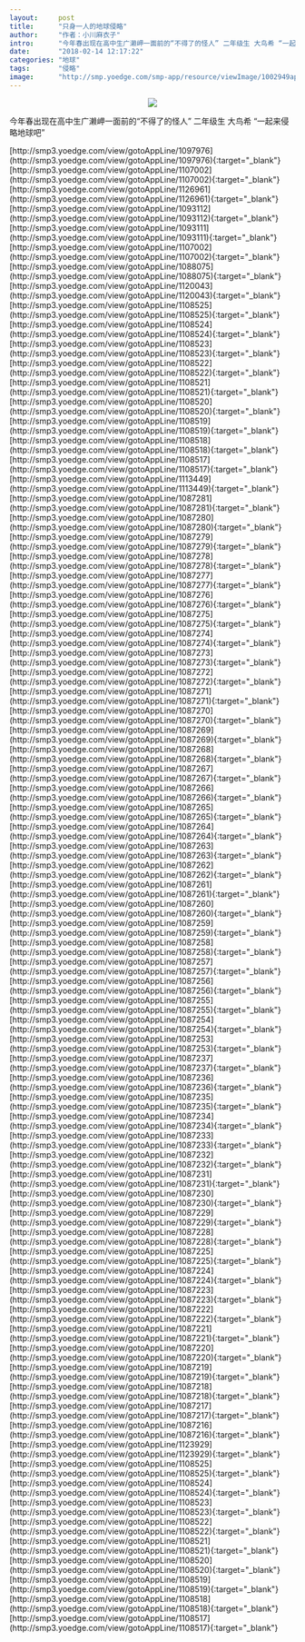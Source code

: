 ```yaml
---
layout:     post
title:      "只身一人的地球侵略"
author:     "作者：小川麻衣子"
intro:      "今年春出现在高中生广濑岬一面前的“不得了的怪人” 二年级生 大鸟希 “一起来侵略地球吧”"
date:       "2018-02-14 12:17:22"
categories: "地球"
tags:       "侵略"
image:      "http://smp.yoedge.com/smp-app/resource/viewImage/1002949appline.png"
---
```

<div style="text-align: center">
<p><img src="http://smp.yoedge.com/smp-app/resource/viewImage/1002949appline.png"/></p>
</div>
<p class="post-meta">
<span>今年春出现在高中生广濑岬一面前的“不得了的怪人” 二年级生 大鸟希 “一起来侵略地球吧”</span>
</p>
[http://smp3.yoedge.com/view/gotoAppLine/1097976](http://smp3.yoedge.com/view/gotoAppLine/1097976){:target="_blank"}
[http://smp3.yoedge.com/view/gotoAppLine/1107002](http://smp3.yoedge.com/view/gotoAppLine/1107002){:target="_blank"}
[http://smp3.yoedge.com/view/gotoAppLine/1126961](http://smp3.yoedge.com/view/gotoAppLine/1126961){:target="_blank"}
[http://smp3.yoedge.com/view/gotoAppLine/1093112](http://smp3.yoedge.com/view/gotoAppLine/1093112){:target="_blank"}
[http://smp3.yoedge.com/view/gotoAppLine/1093111](http://smp3.yoedge.com/view/gotoAppLine/1093111){:target="_blank"}
[http://smp3.yoedge.com/view/gotoAppLine/1107002](http://smp3.yoedge.com/view/gotoAppLine/1107002){:target="_blank"}
[http://smp3.yoedge.com/view/gotoAppLine/1088075](http://smp3.yoedge.com/view/gotoAppLine/1088075){:target="_blank"}
[http://smp3.yoedge.com/view/gotoAppLine/1120043](http://smp3.yoedge.com/view/gotoAppLine/1120043){:target="_blank"}
[http://smp3.yoedge.com/view/gotoAppLine/1108525](http://smp3.yoedge.com/view/gotoAppLine/1108525){:target="_blank"}
[http://smp3.yoedge.com/view/gotoAppLine/1108524](http://smp3.yoedge.com/view/gotoAppLine/1108524){:target="_blank"}
[http://smp3.yoedge.com/view/gotoAppLine/1108523](http://smp3.yoedge.com/view/gotoAppLine/1108523){:target="_blank"}
[http://smp3.yoedge.com/view/gotoAppLine/1108522](http://smp3.yoedge.com/view/gotoAppLine/1108522){:target="_blank"}
[http://smp3.yoedge.com/view/gotoAppLine/1108521](http://smp3.yoedge.com/view/gotoAppLine/1108521){:target="_blank"}
[http://smp3.yoedge.com/view/gotoAppLine/1108520](http://smp3.yoedge.com/view/gotoAppLine/1108520){:target="_blank"}
[http://smp3.yoedge.com/view/gotoAppLine/1108519](http://smp3.yoedge.com/view/gotoAppLine/1108519){:target="_blank"}
[http://smp3.yoedge.com/view/gotoAppLine/1108518](http://smp3.yoedge.com/view/gotoAppLine/1108518){:target="_blank"}
[http://smp3.yoedge.com/view/gotoAppLine/1108517](http://smp3.yoedge.com/view/gotoAppLine/1108517){:target="_blank"}
[http://smp3.yoedge.com/view/gotoAppLine/1113449](http://smp3.yoedge.com/view/gotoAppLine/1113449){:target="_blank"}
[http://smp3.yoedge.com/view/gotoAppLine/1087281](http://smp3.yoedge.com/view/gotoAppLine/1087281){:target="_blank"}
[http://smp3.yoedge.com/view/gotoAppLine/1087280](http://smp3.yoedge.com/view/gotoAppLine/1087280){:target="_blank"}
[http://smp3.yoedge.com/view/gotoAppLine/1087279](http://smp3.yoedge.com/view/gotoAppLine/1087279){:target="_blank"}
[http://smp3.yoedge.com/view/gotoAppLine/1087278](http://smp3.yoedge.com/view/gotoAppLine/1087278){:target="_blank"}
[http://smp3.yoedge.com/view/gotoAppLine/1087277](http://smp3.yoedge.com/view/gotoAppLine/1087277){:target="_blank"}
[http://smp3.yoedge.com/view/gotoAppLine/1087276](http://smp3.yoedge.com/view/gotoAppLine/1087276){:target="_blank"}
[http://smp3.yoedge.com/view/gotoAppLine/1087275](http://smp3.yoedge.com/view/gotoAppLine/1087275){:target="_blank"}
[http://smp3.yoedge.com/view/gotoAppLine/1087274](http://smp3.yoedge.com/view/gotoAppLine/1087274){:target="_blank"}
[http://smp3.yoedge.com/view/gotoAppLine/1087273](http://smp3.yoedge.com/view/gotoAppLine/1087273){:target="_blank"}
[http://smp3.yoedge.com/view/gotoAppLine/1087272](http://smp3.yoedge.com/view/gotoAppLine/1087272){:target="_blank"}
[http://smp3.yoedge.com/view/gotoAppLine/1087271](http://smp3.yoedge.com/view/gotoAppLine/1087271){:target="_blank"}
[http://smp3.yoedge.com/view/gotoAppLine/1087270](http://smp3.yoedge.com/view/gotoAppLine/1087270){:target="_blank"}
[http://smp3.yoedge.com/view/gotoAppLine/1087269](http://smp3.yoedge.com/view/gotoAppLine/1087269){:target="_blank"}
[http://smp3.yoedge.com/view/gotoAppLine/1087268](http://smp3.yoedge.com/view/gotoAppLine/1087268){:target="_blank"}
[http://smp3.yoedge.com/view/gotoAppLine/1087267](http://smp3.yoedge.com/view/gotoAppLine/1087267){:target="_blank"}
[http://smp3.yoedge.com/view/gotoAppLine/1087266](http://smp3.yoedge.com/view/gotoAppLine/1087266){:target="_blank"}
[http://smp3.yoedge.com/view/gotoAppLine/1087265](http://smp3.yoedge.com/view/gotoAppLine/1087265){:target="_blank"}
[http://smp3.yoedge.com/view/gotoAppLine/1087264](http://smp3.yoedge.com/view/gotoAppLine/1087264){:target="_blank"}
[http://smp3.yoedge.com/view/gotoAppLine/1087263](http://smp3.yoedge.com/view/gotoAppLine/1087263){:target="_blank"}
[http://smp3.yoedge.com/view/gotoAppLine/1087262](http://smp3.yoedge.com/view/gotoAppLine/1087262){:target="_blank"}
[http://smp3.yoedge.com/view/gotoAppLine/1087261](http://smp3.yoedge.com/view/gotoAppLine/1087261){:target="_blank"}
[http://smp3.yoedge.com/view/gotoAppLine/1087260](http://smp3.yoedge.com/view/gotoAppLine/1087260){:target="_blank"}
[http://smp3.yoedge.com/view/gotoAppLine/1087259](http://smp3.yoedge.com/view/gotoAppLine/1087259){:target="_blank"}
[http://smp3.yoedge.com/view/gotoAppLine/1087258](http://smp3.yoedge.com/view/gotoAppLine/1087258){:target="_blank"}
[http://smp3.yoedge.com/view/gotoAppLine/1087257](http://smp3.yoedge.com/view/gotoAppLine/1087257){:target="_blank"}
[http://smp3.yoedge.com/view/gotoAppLine/1087256](http://smp3.yoedge.com/view/gotoAppLine/1087256){:target="_blank"}
[http://smp3.yoedge.com/view/gotoAppLine/1087255](http://smp3.yoedge.com/view/gotoAppLine/1087255){:target="_blank"}
[http://smp3.yoedge.com/view/gotoAppLine/1087254](http://smp3.yoedge.com/view/gotoAppLine/1087254){:target="_blank"}
[http://smp3.yoedge.com/view/gotoAppLine/1087253](http://smp3.yoedge.com/view/gotoAppLine/1087253){:target="_blank"}
[http://smp3.yoedge.com/view/gotoAppLine/1087237](http://smp3.yoedge.com/view/gotoAppLine/1087237){:target="_blank"}
[http://smp3.yoedge.com/view/gotoAppLine/1087236](http://smp3.yoedge.com/view/gotoAppLine/1087236){:target="_blank"}
[http://smp3.yoedge.com/view/gotoAppLine/1087235](http://smp3.yoedge.com/view/gotoAppLine/1087235){:target="_blank"}
[http://smp3.yoedge.com/view/gotoAppLine/1087234](http://smp3.yoedge.com/view/gotoAppLine/1087234){:target="_blank"}
[http://smp3.yoedge.com/view/gotoAppLine/1087233](http://smp3.yoedge.com/view/gotoAppLine/1087233){:target="_blank"}
[http://smp3.yoedge.com/view/gotoAppLine/1087232](http://smp3.yoedge.com/view/gotoAppLine/1087232){:target="_blank"}
[http://smp3.yoedge.com/view/gotoAppLine/1087231](http://smp3.yoedge.com/view/gotoAppLine/1087231){:target="_blank"}
[http://smp3.yoedge.com/view/gotoAppLine/1087230](http://smp3.yoedge.com/view/gotoAppLine/1087230){:target="_blank"}
[http://smp3.yoedge.com/view/gotoAppLine/1087229](http://smp3.yoedge.com/view/gotoAppLine/1087229){:target="_blank"}
[http://smp3.yoedge.com/view/gotoAppLine/1087228](http://smp3.yoedge.com/view/gotoAppLine/1087228){:target="_blank"}
[http://smp3.yoedge.com/view/gotoAppLine/1087225](http://smp3.yoedge.com/view/gotoAppLine/1087225){:target="_blank"}
[http://smp3.yoedge.com/view/gotoAppLine/1087224](http://smp3.yoedge.com/view/gotoAppLine/1087224){:target="_blank"}
[http://smp3.yoedge.com/view/gotoAppLine/1087223](http://smp3.yoedge.com/view/gotoAppLine/1087223){:target="_blank"}
[http://smp3.yoedge.com/view/gotoAppLine/1087222](http://smp3.yoedge.com/view/gotoAppLine/1087222){:target="_blank"}
[http://smp3.yoedge.com/view/gotoAppLine/1087221](http://smp3.yoedge.com/view/gotoAppLine/1087221){:target="_blank"}
[http://smp3.yoedge.com/view/gotoAppLine/1087220](http://smp3.yoedge.com/view/gotoAppLine/1087220){:target="_blank"}
[http://smp3.yoedge.com/view/gotoAppLine/1087219](http://smp3.yoedge.com/view/gotoAppLine/1087219){:target="_blank"}
[http://smp3.yoedge.com/view/gotoAppLine/1087218](http://smp3.yoedge.com/view/gotoAppLine/1087218){:target="_blank"}
[http://smp3.yoedge.com/view/gotoAppLine/1087217](http://smp3.yoedge.com/view/gotoAppLine/1087217){:target="_blank"}
[http://smp3.yoedge.com/view/gotoAppLine/1087216](http://smp3.yoedge.com/view/gotoAppLine/1087216){:target="_blank"}
[http://smp3.yoedge.com/view/gotoAppLine/1123929](http://smp3.yoedge.com/view/gotoAppLine/1123929){:target="_blank"}
[http://smp3.yoedge.com/view/gotoAppLine/1108525](http://smp3.yoedge.com/view/gotoAppLine/1108525){:target="_blank"}
[http://smp3.yoedge.com/view/gotoAppLine/1108524](http://smp3.yoedge.com/view/gotoAppLine/1108524){:target="_blank"}
[http://smp3.yoedge.com/view/gotoAppLine/1108523](http://smp3.yoedge.com/view/gotoAppLine/1108523){:target="_blank"}
[http://smp3.yoedge.com/view/gotoAppLine/1108522](http://smp3.yoedge.com/view/gotoAppLine/1108522){:target="_blank"}
[http://smp3.yoedge.com/view/gotoAppLine/1108521](http://smp3.yoedge.com/view/gotoAppLine/1108521){:target="_blank"}
[http://smp3.yoedge.com/view/gotoAppLine/1108520](http://smp3.yoedge.com/view/gotoAppLine/1108520){:target="_blank"}
[http://smp3.yoedge.com/view/gotoAppLine/1108519](http://smp3.yoedge.com/view/gotoAppLine/1108519){:target="_blank"}
[http://smp3.yoedge.com/view/gotoAppLine/1108518](http://smp3.yoedge.com/view/gotoAppLine/1108518){:target="_blank"}
[http://smp3.yoedge.com/view/gotoAppLine/1108517](http://smp3.yoedge.com/view/gotoAppLine/1108517){:target="_blank"}


